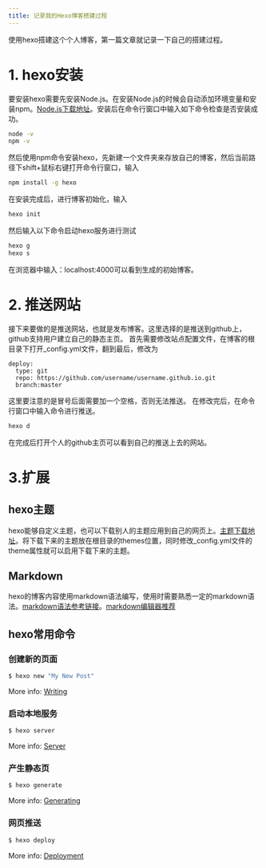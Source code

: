 ```yaml
---
title: 记录我的Hexo博客搭建过程
---
```


使用hexo搭建这个个人博客，第一篇文章就记录一下自己的搭建过程。

# 1. hexo安装

要安装hexo需要先安装Node.js。在安装Node.js的时候会自动添加环境变量和安装npm。[Node.js下载地址](https://nodejs.org/dist/v6.10.3/node-v6.10.3-x64.msi)。安装后在命令行窗口中输入如下命令检查是否安装成功。
```bash
node -v
npm -v
```
然后使用npm命令安装hexo，先新建一个文件夹来存放自己的博客，然后当前路径下shift+鼠标右键打开命令行窗口，输入
```bash
npm install -g hexo
```
在安装完成后，进行博客初始化，输入
```bash
hexo init
```
然后输入以下命令启动hexo服务进行测试
```bash
hexo g
hexo s
```
在浏览器中输入：localhost:4000可以看到生成的初始博客。

# 2. 推送网站

接下来要做的是推送网站，也就是发布博客。这里选择的是推送到github上，github支持用户建立自己的静态主页。
首先需要修改站点配置文件，在博客的根目录下打开_config.yml文件，翻到最后，修改为

```
deploy:
  type: git
  repo: https://github.com/username/username.github.io.git
  branch:master
```
这里要注意的是冒号后面需要加一个空格，否则无法推送。
在修改完后，在命令行窗口中输入命令进行推送。
```bash
hexo d
```
在完成后打开个人的github主页可以看到自己的推送上去的网站。


# 3.扩展

## hexo主题

hexo能够自定义主题，也可以下载别人的主题应用到自己的网页上。[主题下载地址](https://hexo.io/themes/)。将下载下来的主题放在根目录的themes位置，同时修改_config.yml文件的theme属性就可以启用下载下来的主题。

## Markdown

hexo的博客内容使用markdown语法编写，使用时需要熟悉一定的markdown语法。[markdown语法参考链接](http://www.appinn.com/markdown/)。[markdown编辑器推荐](http://www.williamlong.info/archives/4319.html)

## hexo常用命令

### 创建新的页面

``` bash
$ hexo new "My New Post"
```

More info: [Writing](https://hexo.io/docs/writing.html)

### 启动本地服务

``` bash
$ hexo server
```

More info: [Server](https://hexo.io/docs/server.html)

### 产生静态页

``` bash
$ hexo generate
```

More info: [Generating](https://hexo.io/docs/generating.html)

### 网页推送

``` bash
$ hexo deploy
```

More info: [Deployment](https://hexo.io/docs/deployment.html)
